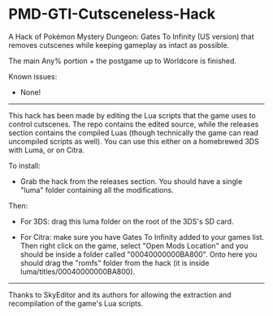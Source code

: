 # PMD-GTI-Cutsceneless-Hack
A Hack of Pokémon Mystery Dungeon: Gates To Infinity (US version) that removes cutscenes while keeping gameplay as intact as possible.

The main Any% portion + the postgame up to Worldcore is finished.

Known issues:
- None!

---

This hack has been made by editing the Lua scripts that the game uses to control cutscenes. The repo contains the edited source, while the releases section contains the compiled Luas (though technically the game can read uncompiled scripts as well).
You can use this either on a homebrewed 3DS with Luma, or on Citra.

To install:

- Grab the hack from the releases section. You should have a single "luma" folder containing all the modifications.

Then:

- For 3DS: drag this luma folder on the root of the 3DS's SD card.

- For Citra: make sure you have Gates To Infinity added to your games list. Then right click on the game, select "Open Mods Location" and you should be inside a folder called "00040000000BA800". Onto here you should drag the "romfs" folder from the hack (it is inside luma/titles/00040000000BA800).

---
Thanks to SkyEditor and its authors for allowing the extraction and recompilation of the game's Lua scripts.
